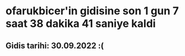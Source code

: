 # ofarukbicer'in gidisine son 1 gun 7 saat 38 dakika 41 saniye kaldi

## Gidis tarihi: 30.09.2022 :(